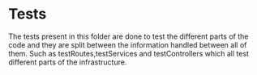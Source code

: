 # Tests

The tests present in this folder are done to test the different parts of the code and they are split between the information
handled between all of them. Such as testRoutes,testServices and testControllers which all test different parts of the infrastructure.

